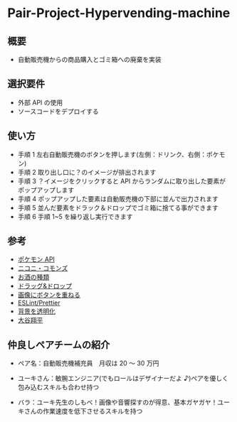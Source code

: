 # Pair-Project-Hypervending-machine

## 概要

- 自動販売機からの商品購入とゴミ箱への廃棄を実装

## 選択要件

- 外部 API の使用
- ソースコードをデプロイする

## 使い方

- 手順 1 左右自動販売機のボタンを押します(左側：ドリンク、右側：ポケモン)
- 手順 2 取り出し口に？のイメージが排出されます
- 手順 3 ？イメージをクリックすると API からランダムに取り出した要素がポップアップします
- 手順 4 ポップアップした要素は自動販売機の下部に並んで出力されます
- 手順 5 並んだ要素をドラック＆ドロップでゴミ箱に捨てる事ができます
- 手順 6 手順 1~5 を繰り返し実行できます

## 参考

- [ポケモン API](https://pokeapi.co/)
- [ニコニ・コモンズ](https://commons.nicovideo.jp/)
- [お酒の種類](https://sakesen.com/blog/list-of-types-of-sake/)
- [ドラッグ&ドロップ](https://miro.com/app/board/uXjVPIWOwEE=/?moveToWidget=3458764537413334328&cot=14)
- [画像にボタンを重ねる](https://miro.com/app/board/uXjVPIWOwEE=/?moveToWidget=3458764537486690417&cot=14)
- [ESLint/Prettier](https://miro.com/app/board/uXjVPIWOwEE=/?moveToWidget=3458764537503028345&cot=14)
- [背景を透明化](https://miro.com/app/board/uXjVPIWOwEE=/?moveToWidget=3458764537527353502&cot=14)
- [大谷翔平](https://ja.wikipedia.org/wiki/%E5%A4%A7%E8%B0%B7%E7%BF%94%E5%B9%B3)

## 仲良しペアチームの紹介

- ペア名：自動販売機補充員　月収は 20 ～ 30 万円

- ユーキさん：敏腕エンジニア(でもロールはデザイナーだよ ♪)ペアを優しく包み込むスキルも合わせ持つ
- バラ：ユーキ先生のしもべ！画像や音響探すのが得意、基本ガヤガヤ！ユーキさんの作業速度を低下させるスキルを持つ
